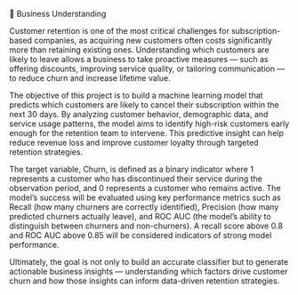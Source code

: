 🧭 Business Understanding

Customer retention is one of the most critical challenges for subscription-based companies, as acquiring new customers often costs significantly more than retaining existing ones. Understanding which customers are likely to leave allows a business to take proactive measures — such as offering discounts, improving service quality, or tailoring communication — to reduce churn and increase lifetime value.

The objective of this project is to build a machine learning model that predicts which customers are likely to cancel their subscription within the next 30 days. By analyzing customer behavior, demographic data, and service usage patterns, the model aims to identify high-risk customers early enough for the retention team to intervene. This predictive insight can help reduce revenue loss and improve customer loyalty through targeted retention strategies.

The target variable, Churn, is defined as a binary indicator where 1 represents a customer who has discontinued their service during the observation period, and 0 represents a customer who remains active. The model’s success will be evaluated using key performance metrics such as Recall (how many churners are correctly identified), Precision (how many predicted churners actually leave), and ROC AUC (the model’s ability to distinguish between churners and non-churners). A recall score above 0.8 and ROC AUC above 0.85 will be considered indicators of strong model performance.

Ultimately, the goal is not only to build an accurate classifier but to generate actionable business insights — understanding which factors drive customer churn and how those insights can inform data-driven retention strategies.
